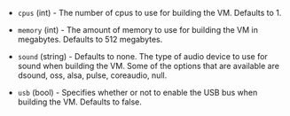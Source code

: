 <!-- Code generated from the comments of the HWConfig struct in builder/virtualbox/common/hw_config.go; DO NOT EDIT MANUALLY -->

-   `cpus` (int) - The number of cpus to use for building the VM.
Defaults to 1.

-   `memory` (int) - The amount of memory to use for building the VM
in megabytes. Defaults to 512 megabytes.

-   `sound` (string) - Defaults to none. The type of audio device to use for
sound when building the VM. Some of the options that are available are
dsound, oss, alsa, pulse, coreaudio, null.

-   `usb` (bool) - Specifies whether or not to enable the USB bus when
building the VM. Defaults to false.
